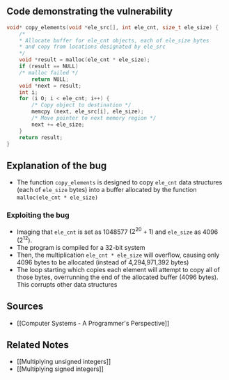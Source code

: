## Code demonstrating the vulnerability
```c
void* copy_elements(void *ele_src[], int ele_cnt, size_t ele_size) {
	/*
	* Allocate buffer for ele_cnt objects, each of ele_size bytes
	* and copy from locations designated by ele_src
	*/
	void *result = malloc(ele_cnt * ele_size);
	if (result == NULL)
	/* malloc failed */
		return NULL;
	void *next = result;
	int i;
	for (i O; i < ele_cnt; i++) {
		/* Copy object to destination */
		memcpy (next, ele_src[i], ele_size);
		/* Move pointer to next memory region */
		next += ele_size;
	}
	return result;
}
```

## Explanation of the bug
- The function `copy_elements` is designed to copy `ele_cnt` data structures (each of `ele_size` bytes) into a buffer allocated by the function `malloc(ele_cnt * ele_size)`

### Exploiting the bug
- Imaging that `ele_cnt` is set as $1048577$ $(2^{20} + 1)$ and `ele_size` as $4096$ $(2^{12})$.
- The program is compiled for a 32-bit system
- Then, the multiplication `ele_cnt * ele_size` will overflow, causing only 4096 bytes to be allocated (instead of 4,294,971,392 bytes)
- The loop starting which copies each element will attempt to copy all of those bytes, overrunning the end of the allocated buffer (4096 bytes). This corrupts other data structures

## Sources
- [[Computer Systems - A Programmer's Perspective]]

## Related Notes
- [[Multiplying unsigned integers]]
- [[Multiplying signed integers]]